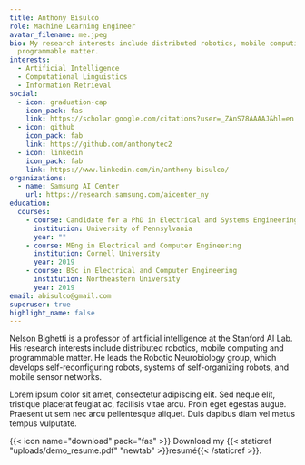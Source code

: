 ```yaml
---
title: Anthony Bisulco
role: Machine Learning Engineer
avatar_filename: me.jpeg
bio: My research interests include distributed robotics, mobile computing and
  programmable matter.
interests:
  - Artificial Intelligence
  - Computational Linguistics
  - Information Retrieval
social:
  - icon: graduation-cap
    icon_pack: fas
    link: https://scholar.google.com/citations?user=_ZAnS78AAAAJ&hl=en
  - icon: github
    icon_pack: fab
    link: https://github.com/anthonytec2
  - icon: linkedin
    icon_pack: fab
    link: https://www.linkedin.com/in/anthony-bisulco/
organizations:
  - name: Samsung AI Center
    url: https://research.samsung.com/aicenter_ny
education:
  courses:
    - course: Candidate for a PhD in Electrical and Systems Engineering
      institution: University of Pennsylvania
      year: ""
    - course: MEng in Electrical and Computer Engineering
      institution: Cornell University
      year: 2019
    - course: BSc in Electrical and Computer Engineering
      institution: Northeastern University
      year: 2019
email: abisulco@gmail.com
superuser: true
highlight_name: false
---
```


Nelson Bighetti is a professor of artificial intelligence at the Stanford AI Lab. His research interests include distributed robotics, mobile computing and programmable matter. He leads the Robotic Neurobiology group, which develops self-reconfiguring robots, systems of self-organizing robots, and mobile sensor networks.

Lorem ipsum dolor sit amet, consectetur adipiscing elit. Sed neque elit, tristique placerat feugiat ac, facilisis vitae arcu. Proin eget egestas augue. Praesent ut sem nec arcu pellentesque aliquet. Duis dapibus diam vel metus tempus vulputate.

{{< icon name="download" pack="fas" >}} Download my {{< staticref "uploads/demo_resume.pdf" "newtab" >}}resumé{{< /staticref >}}.
